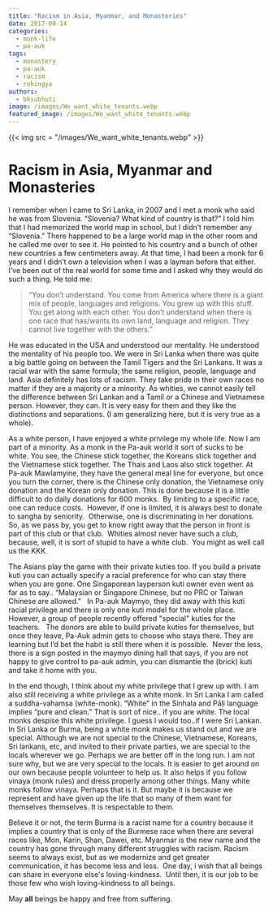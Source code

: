 ```yaml
---
title: "Racism in Asia, Myanmar, and Monasteries"
date: 2017-09-14
categories: 
  - monk-life
  - pa-auk
tags: 
  - monastery
  - pa-auk
  - racism
  - rohingya
authors: 
  - bksubhuti
image: /images/We_want_white_tenants.webp
featured_image: /images/We_want_white_tenants.webp
---
```


{{< img src = "/images/We_want_white_tenants.webp" >}}

# Racism in Asia, Myanmar and Monasteries

I remember when I came to Sri Lanka, in 2007 and I met a monk who said he was from Slovenia. “Slovenia? What kind of country is that?” I told him that I had memorized the world map in school, but I didn’t remember any “Slovenia.” There happened to be a large world map in the other room and he called me over to see it. He pointed to his country and a bunch of other new countries a few centimeters away. At that time, I had been a monk for 6 years and I didn’t own a television when I was a layman before that either. I’ve been out of the real world for some time and I asked why they would do such a thing. He told me:

> “You don’t understand. You come from America where there is a giant mix of people, languages and religions. You grew up with this stuff. You get along with each other. You don’t understand when there is one race that has/wants its own land, language and religion. They cannot live together with the others.”

He was educated in the USA and understood our mentality. He understood the mentality of his people too. We were in Sri Lanka when there was quite a big battle going on between the Tamil Tigers and the Sri Lankans. It was a racial war with the same formula; the same religion, people, language and land. Asia definitely has lots of racism. They take pride in their own races no matter if they are a majority or a minority. As whities, we cannot easily tell the difference between Sri Lankan and a Tamil or a Chinese and Vietnamese person. However, they can. It is very easy for them and they like the distinctions and separations. (I am generalizing here, but it is very true as a whole).

As a white person, I have enjoyed a white privilege my whole life. Now I am part of a minority. As a monk in the Pa-auk world it sort of sucks to be white. You see, the Chinese stick together, the Koreans stick together and the Vietnamese stick together. The Thais and Laos also stick together. At Pa-auk Mawlamyine, they have the general meal line for everyone, but once you turn the corner, there is the Chinese only donation, the Vietnamese only donation and the Korean only donation. This is done because it is a little difficult to do daily donations for 600 monks.  By limiting to a specific race, one can reduce costs.  However, if one is limited, it is always best to donate to sangha by seniority.  Otherwise, one is discriminating in her donations.  So, as we pass by, you get to know right away that the person in front is part of this club or that club.  Whities almost never have such a club, because, well, it is sort of stupid to have a white club.  You might as well call us the KKK.

The Asians play the game with their private kuties too. If you build a private kuti you can actually specify a racial preference for who can stay there when you are gone. One Singaporean layperson kuti owner even went as far as to say.. “Malaysian or Singapore Chinese, but no PRC or Taiwan Chinese are allowed."   In Pa-auk Maymyo, they did away with this kuti racial privilege and there is only one kuti model for the whole place.  However, a group of people recently offered "special" kuties for the teachers.   The donors are able to build private kuties for themselves, but once they leave, Pa-Auk admin gets to choose who stays there. They are learning but I’d bet the habit is still there when it is possible.  Never the less, there is a sign posted in the maymyo dining hall that says, if you are not happy to give control to pa-auk admin, you can dismantle the (brick) kuti and take it home with you.

In the end though, I think about my white privilege that I grew up with. I am also still receiving a white privilege as a white monk. In Sri Lanka I am called a suddha-vahamsa (white-monk). “White” in the Sinhala and Pāḷi language implies “pure and clean.” That is sort of nice.. if you are white. The local monks despise this white privilege. I guess I would too..if I were Sri Lankan. In Sri Lanka or Burma, being a white monk makes us stand out and we are special. Although we are not special to the Chinese, Vietnamese, Koreans, Sri lankans, etc, and invited to their private parties, we are special to the locals wherever we go. Perhaps we are better off in the long run. I am not sure why, but we are very special to the locals. It is easier to get around on our own because people volunteer to help us. It also helps if you follow vinaya (monk rules) and dress properly among other things. Many white monks follow vinaya. Perhaps that is it. But maybe it is because we represent and have given up the life that so many of them want for themselves themselves. It is respectable to them.

Believe it or not, the term Burma is a racist name for a country because it implies a country that is only of the Burmese race when there are several races like, Mon, Karin, Shan, Dawei, etc. Myanmar is the new name and the country has gone through many different struggles with racism. Racism seems to always exist, but as we modernize and get greater communication, it has become less and less.  One day, i wish that all beings can share in everyone else's loving-kindness.  Until then, it is our job to be those few who wish loving-kindness to all beings.

May **all** beings be happy and free from suffering.
